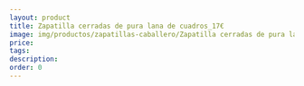 ```yaml
---
layout: product
title: Zapatilla cerradas de pura lana de cuadros_17€
image: img/productos/zapatillas-caballero/Zapatilla cerradas de pura lana de cuadros_17€.jpeg
price: 
tags: 
description: 
order: 0
---
```

